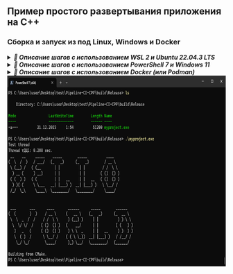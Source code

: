 ## Пример простого развертывания приложения на C++

### Сборка и запуск из под Linux, Windows и Docker

<details> <summary><b><i>🤯 Описание шагов с использованием WSL 2 и Ubuntu 22.04.3 LTS</i></b></summary>
  
_Создать новую папку, чтобы снести потом_
~~~bash
sudo mkdir new_folder && cd new_folder/
~~~

_Склонировать репозиторий_
~~~bash
sudo git clone https://github.com/Vik154/Pipeline-CI-CPP.git
~~~

_Перейти в репозиторий, создать папку "build" и перейти в неё_
~~~bash
cd Pipeline-CI-CPP/ && sudo mkdir build && cd build/
~~~

_Внутри папки "build" сконфигурировать файлы с помощью CMake_
~~~bash
sudo cmake ..
~~~

_Всё также внутри папки "build" собрать проект_
~~~bash
sudo cmake --build .
~~~

_Запустить_
~~~bash
./myproject
~~~
</details>

<details> <summary><b><i>🤯 Описание шагов с использованием PowerShell 7 и Windows 11</i></b></summary>

_Создать новую папку и перейти в неё_
~~~console
mkdir test && cd test/
~~~

_Склонировать репозиторий_
~~~console
git clone https://github.com/Vik154/Pipeline-CI-CPP.git
~~~

_Перейти в репозиторий, создать папку "build" и перейти в неё_
~~~console
cd Pipeline-CI-CPP/ && mkdir build && cd build/
~~~

_Внутри папки "build" сконфигурировать файлы с помощью CMake_
~~~console
cmake ..
~~~

_Всё также внутри папки "build" собрать проект_
_Флаг --config указывает версию сборки_
~~~console
cmake --build . --config Release
~~~

_Перйти в папку Release_
~~~console
cd Release/
~~~

_Запустить_
~~~console
.\myproject.exe
~~~

</details>

<details> <summary><b><i>🤯 Описание шагов с использованием Docker (или Podman)</i></b></summary>

_С запущенным клиентом докера (подмана) собрать образ командой_
~~~console
docker build . -t hello_cmake
~~~

_После сборки образа, запустить контейнер_
~~~console
docker run --name my_container hello_cmake 
~~~

</details>

<img align="center" width="860" height="440" src="print_screen/Hello2.png" alt="Пример работы данного кода"/>
